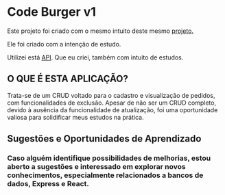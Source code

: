 # Code Burger v1
Este projeto foi criado com o mesmo intuito deste mesmo [projeto.](https://github.com/ViniRivaldar/first-app-react.git)

Ele foi criado com a intenção de estudo.

Utilizei está [API](https://github.com/ViniRivaldar/desafio-dev-club.git). Que eu criei, também com intuito de estudos.

## O QUE É ESTA APLICAÇÃO?
Trata-se de um CRUD voltado para o cadastro e visualização de pedidos, com funcionalidades de exclusão. Apesar de não ser um CRUD completo, devido à ausência da funcionalidade de atualização, foi uma oportunidade valiosa para solidificar meus estudos na prática.

## Sugestões e Oportunidades de Aprendizado
### Caso alguém identifique possibilidades de melhorias, estou aberto a sugestões e interessado em explorar novos conhecimentos, especialmente relacionados a bancos de dados, Express e React.
